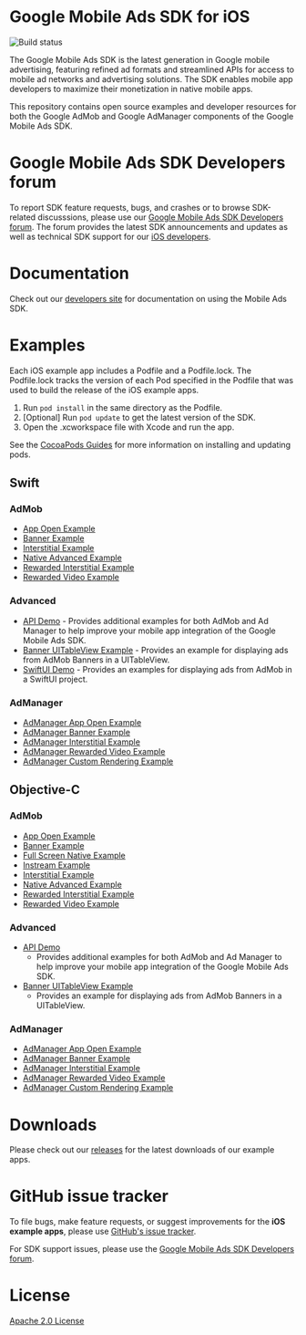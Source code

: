 # Google Mobile Ads SDK for iOS

![Build status](https://github.com/googleads/googleads-mobile-ios-examples/workflows/Build%20Status/badge.svg?branch=main)

The Google Mobile Ads SDK is the latest generation in Google mobile advertising,
featuring refined ad formats and streamlined APIs for access to mobile ad
networks and advertising solutions. The SDK enables mobile app developers to
maximize their monetization in native mobile apps.

This repository contains open source examples and developer resources for both
the Google AdMob and Google AdManager components of the Google Mobile Ads
SDK.

# Google Mobile Ads SDK Developers forum

To report SDK feature requests, bugs, and crashes or to browse SDK-related
discusssions, please use our [Google Mobile Ads SDK Developers forum](https://groups.google.com/forum/#!forum/google-admob-ads-sdk).
The forum provides the latest SDK announcements and updates as well as
technical SDK support for our [iOS developers](https://groups.google.com/forum/#!categories/google-admob-ads-sdk/ios).

# Documentation

Check out our [developers site](https://developers.google.com/mobile-ads-sdk/)
for documentation on using the Mobile Ads SDK.

# Examples

Each iOS example app includes a Podfile and a Podfile.lock. The Podfile.lock
tracks the version of each Pod specified in the Podfile that was used to build
the release of the iOS example apps.

1. Run `pod install` in the same directory as the Podfile.
1. [Optional] Run `pod update` to get the latest version of the SDK.
1. Open the .xcworkspace file with Xcode and run the app.

See the [CocoaPods Guides](https://guides.cocoapods.org/)
for more information on installing and updating pods.

## Swift

### AdMob

*   [App Open Example](https://github.com/googleads/googleads-mobile-ios-examples/tree/main/Swift/admob/AppOpenExample)
*   [Banner Example](https://github.com/googleads/googleads-mobile-ios-examples/tree/main/Swift/admob/BannerExample)
*   [Interstitial Example](https://github.com/googleads/googleads-mobile-ios-examples/tree/main/Swift/admob/InterstitialExample)
*   [Native Advanced Example](https://github.com/googleads/googleads-mobile-ios-examples/tree/main/Swift/admob/NativeAdvancedExample)
*   [Rewarded Interstitial Example](https://github.com/googleads/googleads-mobile-ios-examples/tree/main/Swift/admob/RewardedInterstitialExample)
*   [Rewarded Video Example](https://github.com/googleads/googleads-mobile-ios-examples/tree/main/Swift/admob/RewardedVideoExample)

### Advanced

*   [API Demo](https://github.com/googleads/googleads-mobile-ios-examples/tree/main/Swift/advanced/APIDemo) -
    Provides additional examples for both AdMob and Ad Manager to help improve
    your mobile app integration of the Google Mobile Ads SDK.
*   [Banner UITableView Example](https://github.com/googleads/googleads-mobile-ios-examples/tree/main/Swift/advanced/BannerTableViewExample) -
    Provides an example for displaying ads from AdMob Banners in a UITableView.
*   [SwiftUI Demo](https://github.com/googleads/googleads-mobile-ios-examples/tree/main/Swift/advanced/SwiftUIDemo) -
    Provides an examples for displaying ads from AdMob in a SwiftUI project.

### AdManager

*   [AdManager App Open Example](https://github.com/googleads/googleads-mobile-ios-examples/tree/main/Swift/admanager/AdManagerAppOpenExample)
*   [AdManager Banner Example](https://github.com/googleads/googleads-mobile-ios-examples/tree/main/Swift/admanager/AdManagerBannerExample)
*   [AdManager Interstitial Example](https://github.com/googleads/googleads-mobile-ios-examples/tree/main/Swift/admanager/AdManagerInterstitialExample)
*   [AdManager Rewarded Video Example](https://github.com/googleads/googleads-mobile-ios-examples/tree/main/Swift/admanager/AdManagerRewardedVideoExample)
*   [AdManager Custom Rendering Example](https://github.com/googleads/googleads-mobile-ios-examples/tree/main/Swift/admanager/AdManagerCustomRenderingExample)

## Objective-C

### AdMob

*   [App Open Example](https://github.com/googleads/googleads-mobile-ios-examples/tree/main/Objective-C/admob/AppOpenExample)
*   [Banner Example](https://github.com/googleads/googleads-mobile-ios-examples/tree/main/Objective-C/admob/BannerExample)
*   [Full Screen Native Example](https://github.com/googleads/googleads-mobile-ios-examples/tree/main/Objective-C/admob/FullScreenNativeExample)
*   [Instream Example](https://github.com/googleads/googleads-mobile-ios-examples/tree/main/Objective-C/admob/InstreamExample)
*   [Interstitial Example](https://github.com/googleads/googleads-mobile-ios-examples/tree/main/Objective-C/admob/InterstitialExample)
*   [Native Advanced Example](https://github.com/googleads/googleads-mobile-ios-examples/tree/main/Objective-C/admob/NativeAdvancedExample)
*   [Rewarded Interstitial Example](https://github.com/googleads/googleads-mobile-ios-examples/tree/main/Objective-C/admob/RewardedInterstitialExample)
*   [Rewarded Video Example](https://github.com/googleads/googleads-mobile-ios-examples/tree/main/Objective-C/admob/RewardedVideoExample)

### Advanced

*   [API Demo](https://github.com/googleads/googleads-mobile-ios-examples/tree/main/Objective-C/advanced/APIDemo)
    -   Provides additional examples for both AdMob and Ad Manager to help
        improve your mobile app integration of the Google Mobile Ads SDK.
*   [Banner UITableView Example](https://github.com/googleads/googleads-mobile-ios-examples/tree/main/Objective-C/advanced/BannerTableViewExample)
    -   Provides an example for displaying ads from AdMob Banners in a
        UITableView.

### AdManager

*   [AdManager App Open Example](https://github.com/googleads/googleads-mobile-ios-examples/tree/main/Objective-C/admanager/AdManagerAppOpenExample)
*   [AdManager Banner Example](https://github.com/googleads/googleads-mobile-ios-examples/tree/main/Objective-C/admanager/AdManagerBannerExample)
*   [AdManager Interstitial Example](https://github.com/googleads/googleads-mobile-ios-examples/tree/main/Objective-C/admanager/AdManagerInterstitialExample)
*   [AdManager Rewarded Video Example](https://github.com/googleads/googleads-mobile-ios-examples/tree/main/Objective-C/admanager/AdManagerRewardedVideoExample)
*   [AdManager Custom Rendering Example](https://github.com/googleads/googleads-mobile-ios-examples/tree/main/Objective-C/admanager/AdManagerCustomRenderingExample)

# Downloads

Please check out our [releases](https://github.com/googleads/googleads-mobile-ios-examples/releases)
for the latest downloads of our example apps.

# GitHub issue tracker

To file bugs, make feature requests, or suggest improvements for the
**iOS example apps**, please use [GitHub's issue tracker](https://github.com/googleads/googleads-mobile-ios-examples/issues).

For SDK support issues, please use the [Google Mobile Ads SDK Developers forum](https://groups.google.com/forum/#!forum/google-admob-ads-sdk).

# License

[Apache 2.0 License](http://www.apache.org/licenses/LICENSE-2.0.html)
